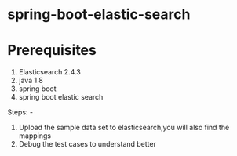 # spring-boot-elastic-search

# Prerequisites
1. Elasticsearch 2.4.3
2. java 1.8
3. spring boot 
4. spring boot elastic search

Steps: -
1. Upload the sample data set to elasticsearch,you will also find the mappings
2. Debug the test cases to understand better
